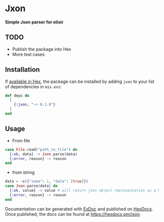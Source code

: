 # Jxon

**Simple Json parser for elixir**

## TODO
- Publish the package into Hex
- More test cases

## Installation

If [available in Hex](https://hex.pm/docs/publish), the package can be installed
by adding `jxon` to your list of dependencies in `mix.exs`:

```elixir
def deps do
  [
    {:jxon, "~> 0.1.0"}
  ]
end
```

## Usage
- From file
```elixir
case File.read("path_to_file") do
  {:ok, data} -> Jxon.parse(data)
  {:error, reason} -> reason
end
```

- from string
```elixir
data = ~s({"some": 1, "data": [true]})
case Jxon.parse(data) do
  {:ok, value} -> value # will return json object representation as a Map %{"data" => [true], "some" => 1}
  {:error, reason} -> reason
end
```

Documentation can be generated with [ExDoc](https://github.com/elixir-lang/ex_doc)
and published on [HexDocs](https://hexdocs.pm). Once published, the docs can
be found at <https://hexdocs.pm/jxon>.
